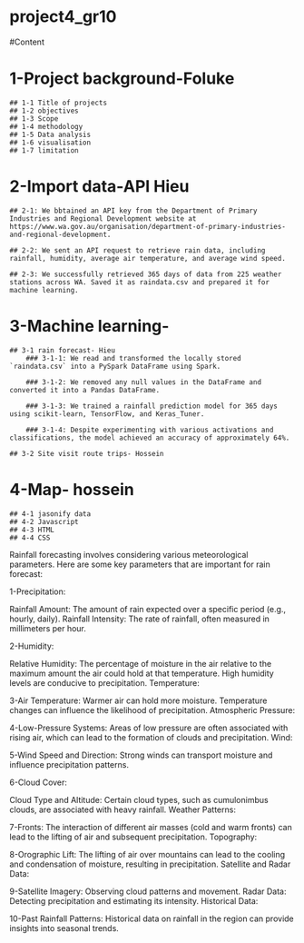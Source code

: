 # project4_gr10
#Content
# 1-Project background-Foluke
	## 1-1 Title of projects
	## 1-2 objectives
	## 1-3 Scope
	## 1-4 methodology
	## 1-5 Data analysis
	## 1-6 visualisation
	## 1-7 limitation

# 2-Import data-API Hieu
	## 2-1: We bbtained an API key from the Department of Primary Industries and Regional Development website at https://www.wa.gov.au/organisation/department-of-primary-industries-and-regional-development.

	## 2-2: We sent an API request to retrieve rain data, including rainfall, humidity, average air temperature, and average wind speed.

	## 2-3: We successfully retrieved 365 days of data from 225 weather stations across WA. Saved it as raindata.csv and prepared it for machine learning.

# 3-Machine learning- 
	## 3-1 rain forecast- Hieu
 		### 3-1-1: We read and transformed the locally stored `raindata.csv` into a PySpark DataFrame using Spark.

  		### 3-1-2: We removed any null values in the DataFrame and converted it into a Pandas DataFrame.

  		### 3-1-3: We trained a rainfall prediction model for 365 days using scikit-learn, TensorFlow, and Keras_Tuner.

  		### 3-1-4: Despite experimenting with various activations and classifications, the model achieved an accuracy of approximately 64%.
    
	## 3-2 Site visit route trips- Hossein
# 4-Map- hossein
	## 4-1 jasonify data
	## 4-2 Javascript
	## 4-3 HTML
	## 4-4 CSS



Rainfall forecasting involves considering various meteorological parameters. Here are some key parameters that are important for rain forecast:

1-Precipitation:

Rainfall Amount: The amount of rain expected over a specific period (e.g., hourly, daily).
Rainfall Intensity: The rate of rainfall, often measured in millimeters per hour.

2-Humidity:

Relative Humidity: The percentage of moisture in the air relative to the maximum amount the air could hold at that temperature. High humidity levels are conducive to precipitation.
Temperature:

3-Air Temperature: 
Warmer air can hold more moisture. Temperature changes can influence the likelihood of precipitation.
Atmospheric Pressure:

4-Low-Pressure Systems: Areas of low pressure are often associated with rising air, which can lead to the formation of clouds and precipitation.
Wind:

5-Wind Speed and Direction: 
Strong winds can transport moisture and influence precipitation patterns.

6-Cloud Cover:

Cloud Type and Altitude: Certain cloud types, such as cumulonimbus clouds, are associated with heavy rainfall.
Weather Patterns:

7-Fronts: 
The interaction of different air masses (cold and warm fronts) can lead to the lifting of air and subsequent precipitation.
Topography:

8-Orographic Lift: 
The lifting of air over mountains can lead to the cooling and condensation of moisture, resulting in precipitation.
Satellite and Radar Data:

9-Satellite Imagery: 
Observing cloud patterns and movement.
Radar Data: Detecting precipitation and estimating its intensity.
Historical Data:

10-Past Rainfall Patterns: 
Historical data on rainfall in the region can provide insights into seasonal trends.
 
